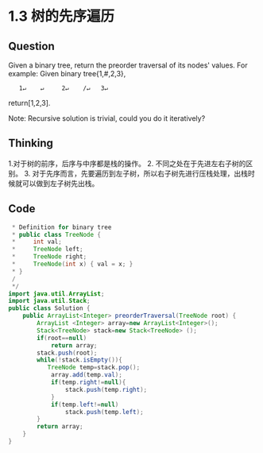 # 1.3 树的先序遍历
## Question
Given a binary tree, return the preorder traversal of its nodes' values.
For example:
Given binary tree{1,#,2,3},
```
   1↵    ↵     2↵    /↵   3↵
```
return[1,2,3].

Note: Recursive solution is trivial, could you do it iteratively?


## Thinking

1.对于树的前序，后序与中序都是栈的操作。
2. 不同之处在于先进左右子树的区别。
3. 对于先序而言，先要遍历到左子树，所以右子树先进行压栈处理，出栈时候就可以做到左子树先出栈。

## Code
```java
 * Definition for binary tree
 * public class TreeNode {
 *     int val;
 *     TreeNode left;
 *     TreeNode right;
 *     TreeNode(int x) { val = x; }
 * }
 /
 */
import java.util.ArrayList;
import java.util.Stack;
public class Solution {
    public ArrayList<Integer> preorderTraversal(TreeNode root) {
        ArrayList <Integer> array=new ArrayList<Integer>();
        Stack<TreeNode> stack=new Stack<TreeNode> ();
        if(root==null)
            return array;
        stack.push(root);
        while(!stack.isEmpty()){
           TreeNode temp=stack.pop();
            array.add(temp.val);
            if(temp.right!=null){
                stack.push(temp.right);
            }
            if(temp.left!=null)
                stack.push(temp.left);
        }
        return array;
    }
}
```
